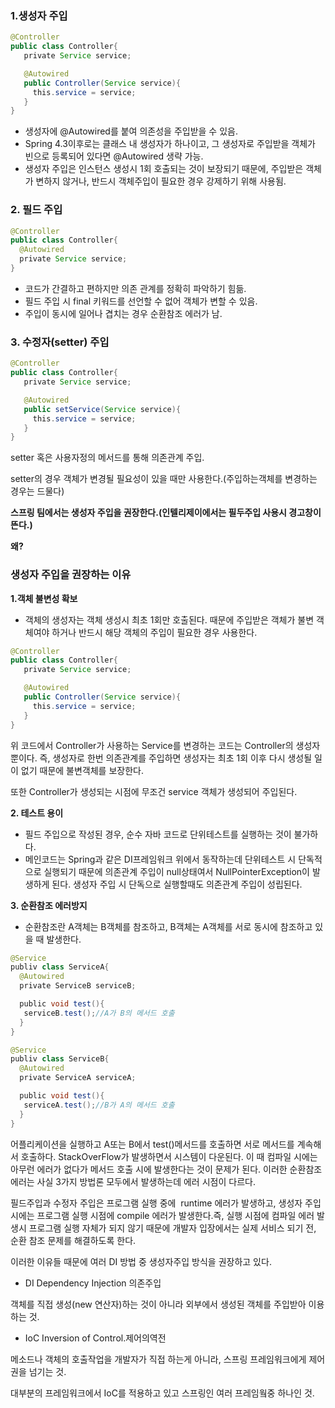 ### **1.생성자 주입**

```java
@Controller
public class Controller{
   private Service service;

   @Autowired
   public Controller(Service service){
     this.service = service;
   }
}
```

- 생성자에 @Autowired를 붙여 의존성을 주입받을 수 있음.
- Spring 4.3이후로는 클래스 내 생성자가 하나이고, 그 생성자로 주입받을 객체가 빈으로 등록되어 있다면 @Autowired 생략 가능.
- 생성자 주입은 인스턴스 생성시 1회 호출되는 것이 보장되기 때문에, 주입받은 객체가 변하지 않거나, 반드시 객체주입이 필요한 경우 강제하기 위해 사용됨.

### **2. 필드 주입**

```java
@Controller
public class Controller{
  @Autowired
  private Service service;
}
```

- 코드가 간결하고 편하지만 의존 관계를 정확히 파악하기 힘듦.
- 필드 주입 시 final 키워드를 선언할 수 없어 객체가 변할 수 있음.
- 주입이 동시에 일어나 겹치는 경우 순환참조 에러가 남.

### **3. 수정자(setter) 주입**

```java
@Controller
public class Controller{
   private Service service;

   @Autowired
   public setService(Service service){
     this.service = service;
   }
}

```

setter 혹은 사용자정의 메서드를 통해 의존관계 주입.

setter의 경우 객체가 변경될 필요성이 있을 때만 사용한다.(주입하는객체를 변경하는 경우는 드물다)

**스프링 팀에서는 생성자 주입을 권장한다.(인텔리제이에서는 필두주입 사용시 경고창이 뜬다.)** 

**왜?**

### **생성자 주입을 권장하는 이유**

**1.객체 불변성 확보**

- 객체의 생성자는 객체 생성시 최초 1회만 호출된다. 때문에 주입받은 객체가 불변 객체여야 하거나 반드시 해당 객체의 주입이 필요한 경우 사용한다.

```java
@Controller
public class Controller{
   private Service service;

   @Autowired
   public Controller(Service service){
     this.service = service;
   }
}
```

위 코드에서 Controller가 사용하는 Service를 변경하는 코드는 Controller의 생성자뿐이다. 
즉, 생성자로 한번 의존관계를 주입하면 생성자는 최초 1회 이후 다시 생성될 일이 없기 때문에 불변객체를 보장한다.

또한 Controller가 생성되는 시점에 무조건 service 객체가 생성되어 주입된다.

**2. 테스트 용이**

- 필드 주입으로 작성된 경우, 순수 자바 코드로 단위테스트를 실행하는 것이 불가하다.
- 메인코드는 Spring과 같은 DI프레임워크 위에서 동작하는데 단위테스트 시 단독적으로 실행되기 때문에 의존관계 주입이 null상태여서 NullPointerException이 발생하게 된다. 
생성자 주입 시 단독으로 실행할때도 의존관계 주입이 성립된다.

**3. 순환참조 에러방지**

- 순환참조란 A객체는 B객체를 참조하고, B객체는 A객체를 서로 동시에 참조하고 있을 때 발생한다.

```java
@Service
publiv class ServiceA{
  @Autowired
  private ServiceB serviceB;

  public void test(){
   serviceB.test();//A가 B의 메서드 호출
  }
}
```

```java
@Service
publiv class ServiceB{
  @Autowired
  private ServiceA serviceA;

  public void test(){
   serviceA.test();//B가 A의 메서드 호출
  }
}
```

어플리케이션을 실행하고 A또는 B에서 test()메서드를 호출하면 서로 메서드를 계속해서 호출하다. StackOverFlow가 발생하면서 시스템이 다운된다. 이 때 컴파일 시에는 아무런 에러가 없다가 메서드 호출 시에 발생한다는 것이 문제가 된다. 이러한 순환참조 에러는 사실 3가지 방법론 모두에서 발생하는데 에러 시점이 다르다.

필드주입과 수정자 주입은 프로그램 실행 중에  runtime 에러가 발생하고, 생성자 주입시에는 프로그램 실행 시점에 compile 에러가 발생한다.즉, 실행 시점에 컴파일 에러 발생시 프로그램 실행 자체가 되지 않기 때문에 개발자 입장에서는 실제 서비스 되기 전, 순환 참조 문제를 해결하도록 한다.

이러한 이유들 때문에 여러 DI 방법 중 생성자주입 방식을 권장하고 있다.

- DI Dependency Injection 의존주입

객체를 직접 생성(new 연산자)하는 것이 아니라 외부에서 생성된 객체를 주입받아 이용하는 것.

- IoC Inversion of Control.제어의역전

메소드나 객체의 호출작업을 개발자가 직접 하는게 아니라, 스프링 프레임워크에게 제어권을 넘기는 것.

대부분의 프레임워크에서 IoC를 적용하고 있고 스프링인 여러 프레임웤중 하나인 것.
